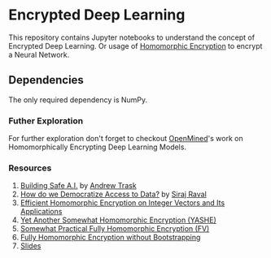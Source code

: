 # Encrypted Deep Learning
This repository contains Jupyter notebooks to understand the concept of Encrypted Deep Learning. 
Or usage of [Homomorphic Encryption](https://www.wired.com/2014/11/hacker-lexicon-homomorphic-encryption/) to encrypt a Neural Network.


## Dependencies
The only required dependency is NumPy.

### Futher Exploration
For further exploration don't forget to checkout [OpenMined](https://github.com/OpenMined)'s work on Homomorphically Encrypting Deep Learning Models.

### Resources
1. [Building Safe A.I.](http://iamtrask.github.io/2017/03/17/safe-ai/) by [Andrew Trask](https://github.com/iamtrask)
2. [How do we Democratize Access to Data?](https://youtu.be/HAC6sqq7_-U) by [Siraj Raval](https://www.youtube.com/channel/UCWN3xxRkmTPmbKwht9FuE5A)
3. [Efficient Homomorphic Encryption on Integer Vectors and Its Applications](http://www.rle.mit.edu/sia/wp-content/uploads/2015/04/2014-zhou-wornell-ita.pdf)
4. [Yet Another Somewhat Homomorphic Encryption (YASHE)](https://eprint.iacr.org/2013/075.pdf)
5. [Somewhat Practical Fully Homomorphic Encryption (FV)](https://pdfs.semanticscholar.org/531f/8e756ea280f093138788ee896b3fa8ca085a.pdf)
6. [Fully Homomorphic Encryption without Bootstrapping](http://eprint.iacr.org/2011/277.pdf)
7. [Slides](https://slides.com/piyushmalhotra/encrypted-deep-learning/)